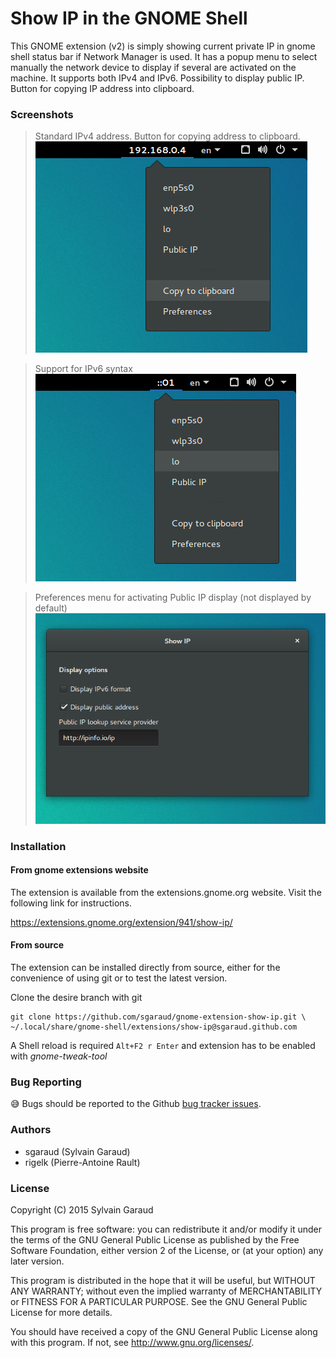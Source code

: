 # Show IP in the GNOME Shell

This GNOME extension (v2) is simply showing current private IP in
gnome shell status bar if Network Manager is used.  It has a popup
menu to select manually the network device to display if several are
activated on the machine. It supports both IPv4 and IPv6. Possibility to 
display public IP. Button for copying IP address into clipboard.

### Screenshots

> Standard IPv4 address. Button for copying address to clipboard.
![show ip extension on gnome shell, ipv4](show_ipv4_screenshot.png?raw=true
 "Show IPv4 gnome extension")

> Support for IPv6 syntax
![show ip extension on gnome shell, ipv6 compatible](show_ipv6_screenshot.png?raw=true
 "Show IPv6 gnome extension")

> Preferences menu for activating Public IP display (not displayed by default)
![show ip extension preference menu](show_ip_pref_menu_screenshot.png?raw=true
 "Show IP pref menu gnome extension")


### Installation

#### From gnome extensions website

The extension is available from the
extensions.gnome.org website. Visit the following link for
instructions.

https://extensions.gnome.org/extension/941/show-ip/

#### From source

The extension can be installed directly from source,
either for the convenience of using git or to test the latest version.

Clone the desire branch with git

    git clone https://github.com/sgaraud/gnome-extension-show-ip.git \
    ~/.local/share/gnome-shell/extensions/show-ip@sgaraud.github.com


A Shell reload is required <code>Alt+F2 r Enter</code> and extension
has to be enabled with *gnome-tweak-tool*

### Bug Reporting

:sweat_smile: Bugs should be reported to the Github [bug tracker
issues](https://github.com/sgaraud/gnome-extension-show-ip/issues).

### Authors

  * sgaraud (Sylvain Garaud)
  * rigelk (Pierre-Antoine Rault)

### License

Copyright (C) 2015 Sylvain Garaud

This program is free software: you can redistribute it and/or modify it under the terms of the GNU General Public License as published by the Free Software Foundation, either version 2 of the License, or (at your option) any later version.

This program is distributed in the hope that it will be useful, but WITHOUT ANY WARRANTY; without even the implied warranty of MERCHANTABILITY or FITNESS FOR A PARTICULAR PURPOSE. See the GNU General Public License for more details.

You should have received a copy of the GNU General Public License along with this program. If not, see http://www.gnu.org/licenses/.
